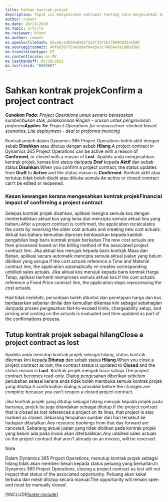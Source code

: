 ```yaml
---
title: Sahkan kontrak projek
description: Topik ini menyediakan maklumat tentang cara mengesahkan kontrak dalam Project Operations.
author: rumant
ms.date: 10/13/2020
ms.topic: article
ms.reviewer: kfend
ms.author: rumant
ms.openlocfilehash: b5eabcad028a8282f552f3571b170d9b933a7b88
ms.sourcegitcommit: 40f68387f594180af64a5e5c748b6efa188bd300
ms.translationtype: HT
ms.contentlocale: ms-MY
ms.lasthandoff: 05/10/2021
ms.locfileid: "6003687"
---
```

# <a name="confirm-a-project-contract"></a><span data-ttu-id="c8f39-103">Sahkan kontrak projek</span><span class="sxs-lookup"><span data-stu-id="c8f39-103">Confirm a project contract</span></span>

<span data-ttu-id="c8f39-104">_**Gunakan Pada:** Project Operations untuk senario berasaskan sumber/bukan stok, pelaksanaan Ringan - urusan untuk penginvoisan proforma_</span><span class="sxs-lookup"><span data-stu-id="c8f39-104">_**Applies To:** Project Operations for resource/non-stocked based scenarios, Lite deployment - deal to proforma invoicing_</span></span>

<span data-ttu-id="c8f39-105">Kontrak projek dalam Dynamics 365 Project Operations boleh aktif dengan sebab **Disahkan** atau ditutup dengan sebab **Hilang**.</span><span class="sxs-lookup"><span data-stu-id="c8f39-105">A project contract in Dynamics 365 Project Operations can be active with a reason of **Confirmed**, or closed with a reason of **Lost**.</span></span> <span data-ttu-id="c8f39-106">Apabila anda mengesahkan kontrak projek, kemas kini status daripada **Draf** kepada **Aktif** dan sebab status **Disahkan**.</span><span class="sxs-lookup"><span data-stu-id="c8f39-106">When you confirm a project contract, the status updates from **Draft** to **Active** and the status reason is **Confirmed**.</span></span> <span data-ttu-id="c8f39-107">Kontrak aktif atau tertutup tidak boleh diedit atau dibuka semula.</span><span class="sxs-lookup"><span data-stu-id="c8f39-107">An active or closed contract can't be edited or reopened.</span></span> 

### <a name="financial-impact-of-confirming-a-project-contract"></a><span data-ttu-id="c8f39-108">Kesan kewangan kerana mengesahkan kontrak projek</span><span class="sxs-lookup"><span data-stu-id="c8f39-108">Financial impact of confirming a project contract</span></span>

<span data-ttu-id="c8f39-109">Selepas kontrak projek disahkan, aplikasi mengira semula kos dengan menterbalikkan aktual kos yang lama dan mencipta semula aktual kos yang baharu.</span><span class="sxs-lookup"><span data-stu-id="c8f39-109">After a project contract is confirmed, the application recalculates the costs by reversing the older cost actuals and creating new cost actuals.</span></span> <span data-ttu-id="c8f39-110">Aktual kos baharu kemudian diproses berdasarkan kepada kaedah pengebilan bagi baris kontrak projek berkaitan.</span><span class="sxs-lookup"><span data-stu-id="c8f39-110">The new cost actuals are then processed based on the billing method of the associated project contract line.</span></span> <span data-ttu-id="c8f39-111">Jika aktual kos merujuk kepada baris kontrak Masa dan Bahan, aplikasi secara automatik mencipta semula aktual jualan yang belum dibilkan yang serupa.</span><span class="sxs-lookup"><span data-stu-id="c8f39-111">If the cost actuals reference a Time and Material contract line, the application automatically re-creates corresponding unbilled sales actuals.</span></span> <span data-ttu-id="c8f39-112">Jika aktual kos merujuk kepada baris kontrak Harga Tetap, aplikasi berhenti memproses semula aktual kos.</span><span class="sxs-lookup"><span data-stu-id="c8f39-112">If the cost actuals reference a Fixed Price contract line, the application stops reprocessing the cost actuals.</span></span>

<span data-ttu-id="c8f39-113">Had tidak melebihi, persediaan boleh dituntut dan penetapan harga dan kos berdasarkan sebenar dinilai dan kemudian dikemas kini sebagai sebahagian daripada proses pengesahan.</span><span class="sxs-lookup"><span data-stu-id="c8f39-113">Not-to-exceed limits, chargeability setup, and pricing and costing on the actuals is evaluated and then updated as part of the confirmations process.</span></span>

## <a name="close-a-project-contract-as-lost"></a><span data-ttu-id="c8f39-114">Tutup kontrak projek sebagai hilang</span><span class="sxs-lookup"><span data-stu-id="c8f39-114">Close a project contract as lost</span></span>

<span data-ttu-id="c8f39-115">Apabila anda menutup kontrak projek sebagai hilang, status kontrak dikemas kini kepada **Ditutup** dan sebab status **Hilang**.</span><span class="sxs-lookup"><span data-stu-id="c8f39-115">When you close a project contract as lost, the contract status is updated to **Closed** and the status reason is **Lost**.</span></span> <span data-ttu-id="c8f39-116">Kontrak projek menjadi baca sahaja.</span><span class="sxs-lookup"><span data-stu-id="c8f39-116">The project contract becomes read-only.</span></span> <span data-ttu-id="c8f39-117">Dialog pengesahan diberikan sebelum perubahan selesai kerana anda tidak boleh membuka semula kontrak projek yang ditutup.</span><span class="sxs-lookup"><span data-stu-id="c8f39-117">A confirmation dialog is provided before the changes are complete because you can't reopen a closed project contract.</span></span>

<span data-ttu-id="c8f39-118">Jika kontrak projek yang ditutup sebagai hilang merujuk kepada projek pada barisnya, projek itu juga ditandakan sebagai ditutup.</span><span class="sxs-lookup"><span data-stu-id="c8f39-118">If the project contract that is closed as lost references a project on its lines, that project is also marked as closed.</span></span> <span data-ttu-id="c8f39-119">Sebarang tempahan sumber dari hari tersebut ke hadapan dibatalkan.</span><span class="sxs-lookup"><span data-stu-id="c8f39-119">Any resource bookings from that day forward are canceled.</span></span> <span data-ttu-id="c8f39-120">Sebarang aktual jualan yang tidak dibilkan pada kontrak projek yang belum ada pada invois akan diterbalikkan.</span><span class="sxs-lookup"><span data-stu-id="c8f39-120">Any unbilled sales actuals on the project contract that aren't already on an invoice, will be reversed.</span></span>

> [!NOTE]
> <span data-ttu-id="c8f39-121">Dalam Dynamics 365 Project Operations, menutup kontrak projek sebagai hilang tidak akan memberi kesan kepada status peluang yang berkaitan.</span><span class="sxs-lookup"><span data-stu-id="c8f39-121">In Dynamics 365 Project Operations, closing a project contract as lost will not impact that status of the associated opportunity.</span></span> <span data-ttu-id="c8f39-122">Peluang akan kekal terbuka dan mesti ditutup secara manual.</span><span class="sxs-lookup"><span data-stu-id="c8f39-122">The opportunity will remain open and must be manually closed.</span></span>


[!INCLUDE[footer-include](../../includes/footer-banner.md)]